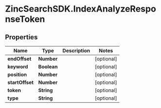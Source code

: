 # ZincSearchSDK.IndexAnalyzeResponseToken

## Properties

Name | Type | Description | Notes
------------ | ------------- | ------------- | -------------
**endOffset** | **Number** |  | [optional] 
**keyword** | **Boolean** |  | [optional] 
**position** | **Number** |  | [optional] 
**startOffset** | **Number** |  | [optional] 
**token** | **String** |  | [optional] 
**type** | **String** |  | [optional] 


